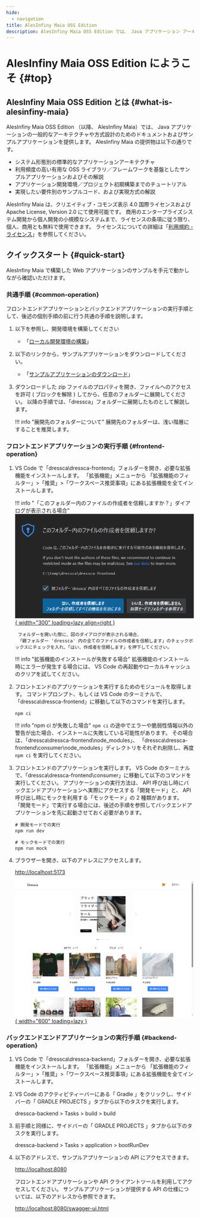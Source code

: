 ```yaml
---
hide:
  - navigation
title: AlesInfiny Maia OSS Edition
description: AlesInfiny Maia OSS Edition では、 Java アプリケーション アーキテクチャや方式設計の基礎資料を提供します。
---
```


# AlesInfiny Maia OSS Edition にようこそ {#top}

## AlesInfiny Maia OSS Edition とは {#what-is-alesinfiny-maia}

AlesInfiny Maia OSS Edition （以降、 AlesInfiny Maia）では、 Java アプリケーションの一般的なアーキテクチャや方式設計のためのドキュメントおよびサンプルアプリケーションを提供します。
AlesInfiny Maia の提供物は以下の通りです。

- システム形態別の標準的なアプリケーションアーキテクチャ
- 利用頻度の高い有用な OSS ライブラリ／フレームワークを基盤としたサンプルアプリケーションおよびその解説
- アプリケーション開発環境／プロジェクト初期構築までのチュートリアル
- 実現したい要件別のサンプルコード、および実現方式の解説

AlesInfiny Maia は、クリエイティブ・コモンズ表示 4.0 国際ライセンスおよび Apache License, Version 2.0 にて使用可能です。
商用のエンタープライズシステム開発から個人開発の小規模なシステムまで、ライセンスの条項に従う限り、個人、商用とも無料で使用できます。
ライセンスについての詳細は「[利用規約 - ライセンス](about-maia/terms.md#license)」を参照してください。

## クイックスタート {#quick-start}

AlesInfiny Maia で構築した Web アプリケーションのサンプルを手元で動かしながら確認いただけます。

### 共通手順 {#common-operation}

フロントエンドアプリケーションとバックエンドアプリケーションの実行手順として、後述の個別手順の前に行う共通の手順を説明します。

1. 以下を参照し、開発環境を構築してください

    - 「[ローカル開発環境の構築](guidebooks/how-to-develop/local-environment/index.md)」

1. 以下のリンクから、サンプルアプリケーションをダウンロードしてください。

    - 「[サンプルアプリケーションのダウンロード](samples/downloads/dressca.zip)」

1. ダウンロードした zip ファイルのプロパティを開き、ファイルへのアクセスを許可 ( ブロックを解除 ) してから、任意のフォルダーに展開してください。
   以降の手順では、「dressca」フォルダーに展開したものとして解説します。

    !!! info "展開先のフォルダーについて"
        展開先のフォルダーは、浅い階層にすることを推奨します。

### フロントエンドアプリケーションの実行手順 {#frontend-operation}

1. VS Code で「dressca\\dressca-frontend」フォルダーを開き、必要な拡張機能をインストールします。
「拡張機能」メニューから 「拡張機能のフィルター」>「推奨」>「ワークスペース推奨事項」にある拡張機能を全てインストールします。

    !!! info "「このフォルダー内のファイルの作成者を信頼しますか？」ダイアログが表示される場合"
        [![フォルダーを開いた際のダイアログ](images/trust-folder.png){ width="300" loading=lazy align=right }](images/trust-folder.png)

        フォルダーを開いた際に、図のダイアログが表示される場合、
        「親フォルダー 'dressca' 内の全てのファイルの作成者を信頼します」のチェックボックスにチェックを入れ、「はい、作成者を信頼します」を押下してください。

    !!! info "拡張機能のインストールが失敗する場合"
        拡張機能のインストール時にエラーが発生する場合には、
        VS Code の再起動やローカルキャッシュのクリアを試してください。

1. フロントエンドのアプリケーションを実行するためのモジュールを取得します。
コマンドプロンプト、もしくは VS Code のターミナルで、「dressca\\dressca-frontend」に移動して以下のコマンドを実行します。

    ```winbatch title="フロントエンドアプリケーションの実行に必要なパッケージのインストール"
    npm ci
    ```

    !!! info "npm ci が失敗した場合"
        `npm ci` の途中でエラーや脆弱性情報以外の警告が出た場合、インストールに失敗している可能性があります。
        その場合は、「dressca\\dressca-frontend\\node_modules」、
        「dressca\\dressca-frontend\\consumer\\node_modules」ディレクトリをそれぞれ削除し、再度 `npm ci` を実行してください。

1. フロントエンドのアプリケーションを実行します。
VS Code のターミナルで、「dressca\\dressca-frontend\\consumer」に移動して以下のコマンドを実行してください。
アプリケーションの実行方法は、 API 呼び出し時にバックエンドアプリケーションへ実際にアクセスする「開発モード」と、 API 呼び出し時にモックを利用する「モックモード」の 2 種類があります。
「開発モード」で実行する場合には、後述の手順を参照してバックエンドアプリケーションを先に起動させておく必要があります。

    ```winbatch title="開発モードでのフロントエンドアプリケーションの実行"
    # 開発モードでの実行
    npm run dev
    ```

    ```winbatch title="モックモードでのフロントエンドアプリケーションの実行"
    # モックモードでの実行
    npm run mock
    ```

1. ブラウザーを開き、以下のアドレスにアクセスします。

    <http://localhost:5173>

    [![Dressca トップページ](images/dressca-top.png){ width="600" loading=lazy }](images/dressca-top.png)

### バックエンドエンドアプリケーションの実行手順 {#backend-operation}

1. VS Code で「dressca\\dressca-backend」フォルダーを開き、必要な拡張機能をインストールします。
「拡張機能」メニューから 「拡張機能のフィルター」>「推奨」>「ワークスペース推奨事項」にある拡張機能を全てインストールします。

1. VS Code のアクティビティーバーにある「 Gradle 」をクリックし、サイドバーの「 GRADLE PROJECTS 」タブから以下のタスクを実行します。

    dressca-backend > Tasks > build > build

1. 前手順と同様に、サイドバーの「 GRADLE PROJECTS 」タブから以下のタスクを実行します。

    dressca-backend > Tasks > application > bootRunDev

1. 以下のアドレスで、サンプルアプリケーションの API にアクセスできます。

    <http://localhost:8080>

    フロントエンドアプリケーションや API クライアントツールを利用してアクセスしてください。
    サンプルアプリケーションが提供する API の仕様については、以下のアドレスから参照できます。

    <http://localhost:8080/swagger-ui.html>
